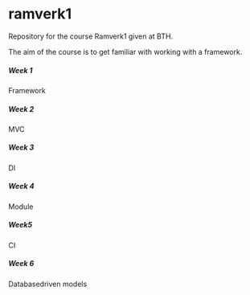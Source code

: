 # ramverk1
Repository for the course Ramverk1 given at BTH.

The aim of the course is to get familiar with working with a framework.

##### Week 1

Framework


##### Week 2

MVC


##### Week 3 

DI

##### Week 4 

Module

##### Week5

CI

##### Week 6

Databasedriven models
